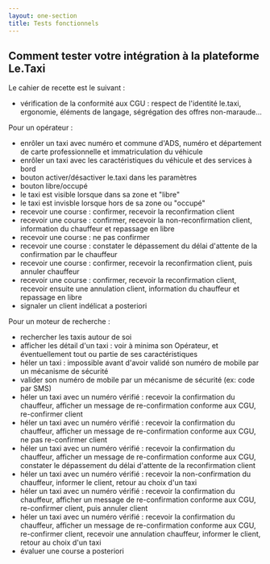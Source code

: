 ```yaml
---
layout: one-section
title: Tests fonctionnels
---
```


## Comment tester votre intégration à la plateforme Le.Taxi

Le cahier de recette est le suivant :

* vérification de la conformité aux CGU : respect de l'identité le.taxi, ergonomie, éléments de langage, ségrégation des offres non-maraude...

Pour un opérateur :

* enrôler un taxi avec numéro et commune d'ADS, numéro et département de carte professionnelle et immatriculation du véhicule
* enrôler un taxi avec les caractéristiques du véhicule et des services à bord
* bouton activer/désactiver le.taxi dans les paramètres
* bouton libre/occupé
* le taxi est visible lorsque dans sa zone et "libre"
* le taxi est invisble lorsque hors de sa zone ou "occupé"
* recevoir une course : confirmer, recevoir la reconfirmation client
* recevoir une course : confirmer, recevoir la non-reconfirmation client, information du chauffeur et repassage en libre
* recevoir une course : ne pas confirmer
* recevoir une course : constater le dépassement du délai d'attente de la confirmation par le chauffeur
* recevoir une course : confirmer, recevoir la reconfirmation client, puis annuler chauffeur
* recevoir une course : confirmer, recevoir la reconfirmation client, recevoir ensuite une annulation client, information du chauffeur et repassage en libre
* signaler un client indélicat a posteriori

Pour un moteur de recherche :

* rechercher les taxis autour de soi
* afficher les détail d'un taxi : voir à minima son Opérateur, et éventuellement tout ou partie de ses caractéristiques
* héler un taxi : impossible avant d'avoir validé son numéro de mobile par un mécanisme de sécurité
* valider son numéro de mobile par un mécanisme de sécurité (ex: code par SMS)
* héler un taxi avec un numéro vérifié : recevoir la confirmation du chauffeur, afficher un message de re-confirmation conforme aux CGU, re-confirmer client
* héler un taxi avec un numéro vérifié : recevoir la confirmation du chauffeur, afficher un message de re-confirmation conforme aux CGU, ne pas re-confirmer client
* héler un taxi avec un numéro vérifié : recevoir la confirmation du chauffeur, afficher un message de re-confirmation conforme aux CGU, constater le dépassement du délai d'attente de la reconfirmation client
* héler un taxi avec un numéro vérifié : recevoir la non-confirmation du chauffeur, informer le client, retour au choix d'un taxi
* héler un taxi avec un numéro vérifié : recevoir la confirmation du chauffeur, afficher un message de re-confirmation conforme aux CGU, re-confirmer client, puis annuler client
* héler un taxi avec un numéro vérifié : recevoir la confirmation du chauffeur, afficher un message de re-confirmation conforme aux CGU, re-confirmer client, recevoir une annulation chauffeur, informer le client, retour au choix d'un taxi
* évaluer une course a posteriori

